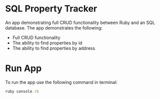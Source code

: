 # SQL Property Tracker
An app demonstrating full CRUD functionality between Ruby and an SQL database. The app demonstrates the following:
* Full CRUD functionality
* The ability to find properties by id
* The ability to find properties by address

# Run App
To run the app use the following command in terminal:
```Ruby
ruby console.rb
```
